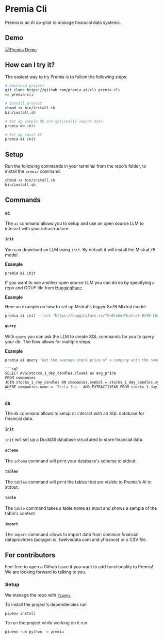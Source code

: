 # Premia Cli

Premia is an AI co-pilot to manage financial data systems.

## Demo

[![Premia Demo](https://cdn.loom.com/sessions/thumbnails/9dad48f3775d4fa0ba76df6e65765cf9-with-play.gif)](https://www.loom.com/embed/9dad48f3775d4fa0ba76df6e65765cf9?sid=0f640b6c-f8f0-4d41-9806-82e8dcee5d86)

## How can I try it?

The easiest way to try Premia is to follow the following steps:

```sh
# Download project
git clone https://github.com/premia-ai/cli premia-cli
cd premia-cli

# Install project
chmod +x bin/install.sh
bin/install.sh

# Set up sample DB and optionally import data
premia db init

# Set up local AI
premia ai init
```

## Setup

Run the following commands in your terminal from the repo's folder, to install the `premia` command.

```sh
chmod +x bin/install.sh
bin/install.sh
```

## Commands

### `ai`

The `ai` command allows you to setup and use an open source LLM to interact with your infrastructure.

#### `init`

You can download an LLM using `init`. By default it will install the Mistral 7B model.

**Example**

```sh
premia ai init
```

If you want to use another open source LLM you can do so by specifying a repo and GGUF file from [HuggingFace](https://huggingface.co).

**Example**

Here an example on how to set up Mistral's bigger 8x7B Mixtral model.

```sh
premia ai init --link "https://huggingface.co/TheBloke/Mixtral-8x7B-Instruct-v0.1-GGUF/blob/main/mixtral-8x7b-instruct-v0.1.Q4_K_M.gguf"
```

#### `query`

With `query` you can ask the LLM to create SQL commands for you to query your db. The flow allows for multiple steps.

**Example**
````sh
premia ai query 'Get the average stock price of a company with the name "Tesla Inc." for the year 2024'

```sql
SELECT AVG(stocks_1_day_candles.close) as avg_price
FROM companies
JOIN stocks_1_day_candles ON companies.symbol = stocks_1_day_candles.symbol
WHERE companies.name = 'Tesla Inc.' AND EXTRACT(YEAR FROM stocks_1_day_candles.bucket) = 2024;
```
````

### `db`

The `db` command allows to setup or interact with an SQL database for financial data.

#### `init`

`init` will set up a DuckDB database structured to store financial data.

#### `schema`

The `schema` command will print your database's schema to stdout.

#### `tables`

The `tables` command will print the tables that are visible to Premia's AI to stdout.

#### `table`

The `table` command takes a table name as input and shows a sample of the table's content.

#### `import`

The `import` command allows to import data from common financial dataproviders (polygon.io, twelvedata.com and yfinance) or a CSV file.

## For contributors

Feel free to open a Github issue if you want to add functionality to Premia! We are looking forward to talking to you.

### Setup

We manage the repo with [`Pipenv`](https://pipenv.pypa.io/en/latest/#install-pipenv-today).

To install the project's dependencies run

```sh
pipenv install
```

To run the project while working on it run

```sh
pipenv run python -m premia
```

